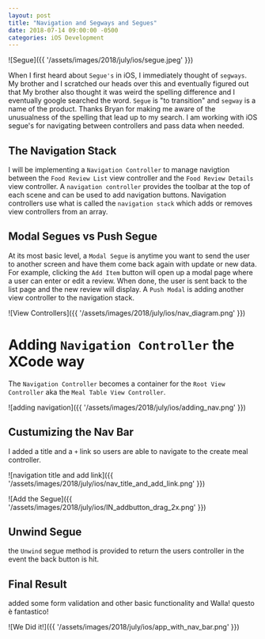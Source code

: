 ```yaml
---
layout: post
title: "Navigation and Segways and Segues"
date: 2018-07-14 09:00:00 -0500
categories: iOS Development 
---
```


![Segue]({{ '/assets/images/2018/july/ios/segue.jpeg' }})

When I first heard about `Segue's` in iOS, I immediately thought of `segways`. My brother and I scratched our heads over this and eventually figured out that
My brother also thought it was weird the spelling difference and I eventually google searched the word.
`Segue` is "to transition" and `segway` is a name of the product.
Thanks Bryan for making me aware of the unusualness of the spelling that lead up to my search.
I am working with iOS segue's for navigating between controllers and pass data when needed.

## The Navigation Stack
I will be implementing a `Navigation Controller` to manage navigtion between the `Food Review List` view controller and the `Food Review Details` view controller.
A `navigation controller` provides the toolbar at the top of each scene and can be used to add navigation buttons.
Navigation controllers use what is called the `navigation stack` which adds or removes view controllers from an array.

## Modal Segues vs Push Segue
At its most basic level, a `Modal Segue` is anytime you want to send the user to another screen and have them come back again with update or new data.
For example, clicking the  `Add Item` button will open up a modal page where a user can enter or edit a review.
When done, the user is sent back to the list page and the new review will display.
A `Push Modal` is adding another view controller to the navigation stack.

![View Controllers]({{ '/assets/images/2018/july/ios/nav_diagram.png' }})

# Adding `Navigation Controller` the XCode way
The `Navigation Controller` becomes a container for the `Root View Controller` aka the `Meal Table View Controller`. 

![adding navigation]({{ '/assets/images/2018/july/ios/adding_nav.png' }})

## Custumizing the Nav Bar
I added a title and a `+` link so users are able to navigate to the create meal controller.

![navigation title and add link]({{ '/assets/images/2018/july/ios/nav_title_and_add_link.png' }})


![Add the Segue]({{ '/assets/images/2018/july/ios/IN_addbutton_drag_2x.png' }})

## Unwind Segue
the `Unwind` segue method is provided to return the users controller in the event the back button is hit.

## Final Result
added some form validation and other basic functionality and Walla! questo è fantastico!

![We Did it!]({{ '/assets/images/2018/july/ios/app_with_nav_bar.png' }})


